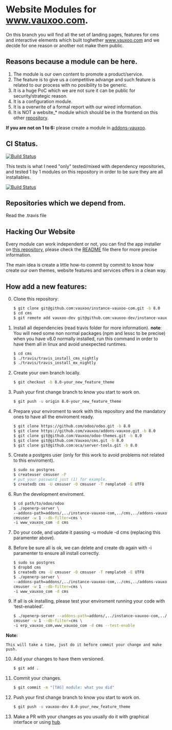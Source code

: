 

Website Modules for www.vauxoo.com.
===

On this branch you will find all the set of landing pages, features for cms and interactive elements which built toghether www.vauxoo.com and we decide for one reason or another not make them public.

Reasons because a module can be here.
---

1. The module is our own content to promote a product/service.
2. The feature is to give us a competitive advange and such feature is related to our process with no posibility to be generic.
3. It is a huge PoC which we are not sure it can be public for security/strategic reason.
4. It is a configuration module.
5. It is a overwrite of a formal report with our wired information.
6. It is NOT a website_* module which should be in the frontend on this other [repository](http://github.com/Vauxoo/page).
 
**If you are not on 1 to 6:** please create a module in [addons-vauxoo](https://github.com/addons-vauxoo).

CI Status.
---

[![Build Status](http://runbot.odoo.com/logo.png)](http://runbot.vauxoo.com/runbot/team/vauxoo-20#64)


This tests is what I need "only" tested/mixed with dependency repositories, and tested 1 by 1 modules on this repository in order to be sure they are all installables.


[![Build Status](https://magnum.travis-ci.com/Vauxoo/instance.svg?token=VAty1EWicYm2yKQxZptp&branch=8.0)](https://magnum.travis-ci.com/Vauxoo/instance)


Repositories which we depend from.
---

Read the .travis file

Hacking Our Website
---

Every module can work independent or not, you can find the app installer on [this repository](https://github.com/vauxoo/instance-vauxoo-com),
please check the [README](https://github.com/vauxoo/instance-vauxoo-com/blob/master/README.md) file there for more precise information.

The main idea is create a little how-to commit by commit to know how create our own themes, website features and services offers in a clean way.

How add a new features:
---

0. Clone this repository:

    ```bash
    $ git clone git@github.com:vauxoo/instance-vauxoo-com.git -b 8.0
    $ cd cms
    $ git remote add vauxoo-dev git@github.com:vauxoo-dev/instance-vauxoo-com.git # << to push your changes
    ```

1. Install all dependencies (read travis folder for more information). **note**: You will need some non normal packages (npm and lessc to be precise) when you have v8.0 normally installed, run this command in order to have them all in linux and avoid unexpected runtimes.

    ```bash
    $ cd cms
    $ ./travis/travis_install_cms_nightly
    $ ./travis/travis_install_mx_nightly
    ```

2. Create your own branch locally.

    ```bash
    $ git checkout -b 8.0-your_new_feature_theme
    ```

3. Push your first change branch to know you start to work on.

    ```bash
    $ git push -u origin 8.0-your_new_feature_theme
    ```

4. Prepare your enviroment to work with this repository and the mandatory ones to have all the enviroment ready.

    ```bash
    $ git clone https://github.com/odoo/odoo.git -b 8.0
    $ git clone https://github.com/vauxoo/addons-vauxoo.git -b 8.0
    $ git clone git@github.com:Vauxoo/odoo-themes.git -b 8.0
    $ git clone git@github.com:Vauxoo/cms.git -b 8.0
    $ git clone git@github.com:oca/server-tools.git -b 8.0
    ```

5. Create a postgres user (only for this work to avoid problems not related to this enviroment).

    ```bash
    $ sudo su postgres
    $ createuser cmsuser -P
    # put your password just (1) for example.
    $ createdb cms -U cmsuser -O cmsuser -T remplate0 -E UTF8
    ```

6. Run the development enviroment.

    ```bash
    $ cd path/to/odoo/odoo
    $ ./openerp-server \
    --addons-path=addons/,../instance-vauxoo-com,../cms,../addons-vauxoo,../odoo-themes,../server-tools -r \
    cmsuser -w 1 --db-filter=cms \
    -i www_vauxoo_com -d cms
    ```

7. Do your code, and update it passing -u module -d cms (replacing this paramenter above).

8. Before be sure all is ok, we can delete and create db again with -i
   paramenter to ensure all install correctly.

    ```bash
    $ sudo su postgres
    $ dropbd cms
    $ createdb cms -U cmsuser -O cmsuser -T remplate0 -E UTF8
    $ ./openerp-server \
    --addons-path=addons/,../instance-vauxoo-com,../cms,../addons-vauxoo,../odoo-themes,../server-tools -r \
    cmsuser -w 1 --db-filter=cms \
    -i www_vauxoo_com -d cms
    ```

9. If all is ok installing, please test your enviroment running your code with ‘test-enabled’.

    ```bash
    $ ./openerp-server --addons-path=addons/,../instance-vauxoo-com,../cms -r \
    cmsuser -w 1 --db-filter=cms \
    -i erp_vauxoo_com,www_vauxoo_com -d cms --test-enable
    ```

**Note:**

    This will take a time, just do it before commit your change and make push.

10. Add your changes to have them versioned.

    ```bash
    $ git add .
    ```

11. Commit your changes.

    ```bash
    $ git commit -m "[TAG] module: what you did"
    ```

12. Push your first change branch to know you start to work on.

    ```bash
    $ git push -u vauxoo-dev 8.0-your_new_feature_theme
    ```

13. Make a PR with your changes as you usually do it with graphical interface or using [hub](https://github.com/github/hub).
